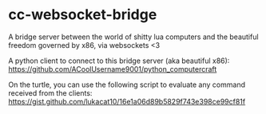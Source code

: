 # cc-websocket-bridge
A bridge server between the world of shitty lua computers and the beautiful freedom governed by x86, via websockets <3 

A python client to connect to this bridge server (aka beautiful x86): https://github.com/ACoolUsername9001/python_computercraft

On the turtle, you can use the following script to evaluate any command received from the clients:
https://gist.github.com/lukacat10/16e1a06d89b5829f743e398ce99cf81f
